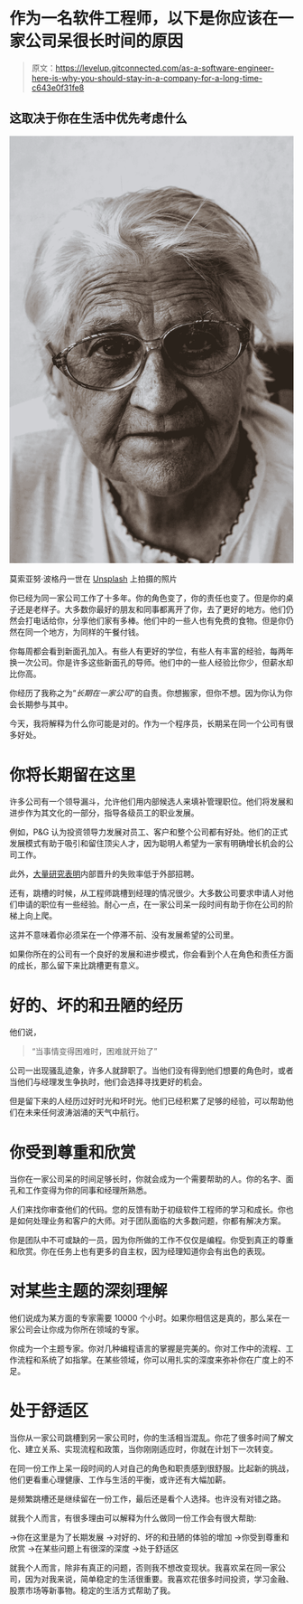 # 作为一名软件工程师，以下是你应该在一家公司呆很长时间的原因

> 原文：<https://levelup.gitconnected.com/as-a-software-engineer-here-is-why-you-should-stay-in-a-company-for-a-long-time-c643e0f31fe8>

## 这取决于你在生活中优先考虑什么

![](img/bbdbd39d0178da07de27a61e9b1fcced.png)

莫索亚努·波格丹一世在 [Unsplash](https://unsplash.com/s/photos/grey-hair?utm_source=unsplash&utm_medium=referral&utm_content=creditCopyText) 上拍摄的照片

你已经为同一家公司工作了十多年。你的角色变了，你的责任也变了。但是你的桌子还是老样子。大多数你最好的朋友和同事都离开了你，去了更好的地方。他们仍然会打电话给你，分享他们家有多棒。他们中的一些人也有免费的食物。但是你仍然在同一个地方，为同样的午餐付钱。

你每周都会看到新面孔加入。有些人有更好的学位，有些人有丰富的经验，每两年换一次公司。你是许多这些新面孔的导师。他们中的一些人经验比你少，但薪水却比你高。

你经历了我称之为“*长期在一家公司*”的自责。你想搬家，但你不想。因为你认为你会长期参与其中。

今天，我将解释为什么你可能是对的。作为一个程序员，长期呆在同一个公司有很多好处。

# 你将长期留在这里

许多公司有一个领导漏斗，允许他们用内部候选人来填补管理职位。他们将发展和进步作为其文化的一部分，指导各级员工的职业发展。

例如，P&G 认为投资领导力发展对员工、客户和整个公司都有好处。他们的正式发展模式有助于吸引和留住顶尖人才，因为聪明人希望为一家有明确增长机会的公司工作。

此外，[大量研究表明](http://www.ddiworld.com/DDIWorld/media/white-papers/thecaseforinternalpromotions_wp_ddi.pdf?ext=.pdf)内部晋升的失败率低于外部招聘。

还有，跳槽的时候，从工程师跳槽到经理的情况很少。大多数公司要求申请人对他们申请的职位有一些经验。耐心一点，在一家公司呆一段时间有助于你在公司的阶梯上向上爬。

这并不意味着你必须呆在一个停滞不前、没有发展希望的公司里。

如果你所在的公司有一个良好的发展和进步模式，你会看到个人在角色和责任方面的成长，那么留下来比跳槽更有意义。

# 好的、坏的和丑陋的经历

他们说，

> “当事情变得困难时，困难就开始了”

公司一出现骚乱迹象，许多人就辞职了。当他们没有得到他们想要的角色时，或者当他们与经理发生争执时，他们会选择寻找更好的机会。

但是留下来的人经历过好时光和坏时光。他们已经积累了足够的经验，可以帮助他们在未来任何波涛汹涌的天气中航行。

# 你受到尊重和欣赏

当你在一家公司呆的时间足够长时，你就会成为一个需要帮助的人。你的名字、面孔和工作变得为你的同事和经理所熟悉。

人们来找你审查他们的代码。您的反馈有助于初级软件工程师的学习和成长。你也是如何处理业务和客户的大师。对于团队面临的大多数问题，你都有解决方案。

你是团队中不可或缺的一员，因为你所做的工作不仅仅是编程。你受到真正的尊重和欣赏。你在任务上也有更多的自主权，因为经理知道你会有出色的表现。

# 对某些主题的深刻理解

他们说成为某方面的专家需要 10000 个小时。如果你相信这是真的，那么呆在一家公司会让你成为你所在领域的专家。

你成为一个主题专家。你对几种编程语言的掌握是完美的。你对工作中的流程、工作流程和系统了如指掌。在某些领域，你可以用扎实的深度来弥补你在广度上的不足。

# 处于舒适区

当你从一家公司跳槽到另一家公司时，你的生活相当混乱。你花了很多时间了解文化、建立关系、实现流程和政策，当你刚刚适应时，你就在计划下一次转变。

在同一份工作上呆一段时间的人对自己的角色和职责感到很舒服。比起新的挑战，他们更看重心理健康、工作与生活的平衡，或许还有大幅加薪。

是频繁跳槽还是继续留在一份工作，最后还是看个人选择。也许没有对错之路。

就我个人而言，有很多理由可以解释为什么做同一份工作会有很大帮助:

→你在这里是为了长期发展
→对好的、坏的和丑陋的体验的增加
→你受到尊重和欣赏
→在某些问题上有很深的深度
→处于舒适区

就我个人而言，除非有真正的问题，否则我不想改变现状。我喜欢呆在同一家公司，因为对我来说，简单稳定的生活很重要。我喜欢花很多时间投资，学习金融、股票市场等新事物。稳定的生活方式帮助了我。